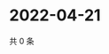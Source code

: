 # 2022-04-21

共 0 条

<!-- BEGIN WEIBO -->
<!-- 最后更新时间 Thu Apr 21 2022 23:14:51 GMT+0800 (China Standard Time) -->

<!-- END WEIBO -->
